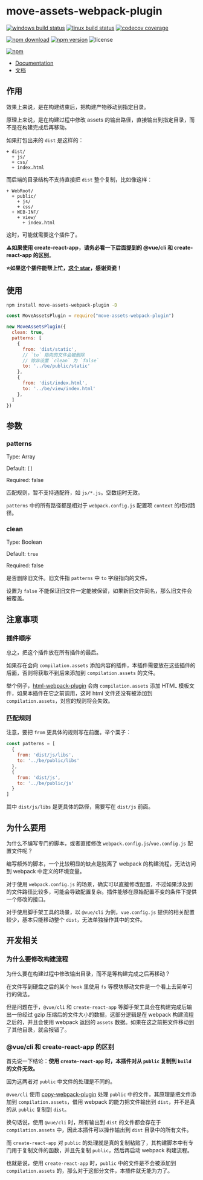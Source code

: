 # move-assets-webpack-plugin

[![windows build status](https://github.com/harrisoff/move-assets-webpack-plugin/workflows/windows%20build/badge.svg)](https://github.com/harrisoff/move-assets-webpack-plugin/actions?query=workflow%3A%22windows+build%22)
[![linux build status](https://github.com/harrisoff/move-assets-webpack-plugin/workflows/linux%20build/badge.svg)](https://github.com/harrisoff/move-assets-webpack-plugin/actions?query=workflow%3A%22linux+build%22)
[![codecov coverage](https://img.shields.io/codecov/c/github/harrisoff/move-assets-webpack-plugin/master.svg)](https://codecov.io/gh/harrisoff/move-assets-webpack-plugin/)

[![npm download](https://img.shields.io/npm/dt/move-assets-webpack-plugin.svg)](https://www.npmjs.com/package/move-assets-webpack-plugin)
[![npm version](https://badge.fury.io/js/move-assets-webpack-plugin.svg)](https://www.npmjs.com/package/move-assets-webpack-plugin)
![license](https://img.shields.io/npm/l/move-assets-webpack-plugin.svg?sanitize=true)

[![npm](https://nodei.co/npm/move-assets-webpack-plugin.png?compact=true)](https://www.npmjs.com/package/move-assets-webpack-plugin)

- [Documentation](https://github.com/harrisoff/move-assets-webpack-plugin/blob/master/README.md)
- [文档](https://github.com/harrisoff/move-assets-webpack-plugin/blob/master/README.zh-CN.md)

## 作用

效果上来说，是在构建结束后，把构建产物移动到指定目录。

原理上来说，是在构建过程中修改 assets 的输出路径，直接输出到指定目录，而不是在构建完成后再移动。

如果打包出来的 `dist` 是这样的：

```
+ dist/
  + js/
  + css/
  + index.html
```

而后端的目录结构不支持直接把 `dist` 整个复制，比如像这样：

```
+ WebRoot/
  + public/
    + js/
    + css/
  + WEB-INF/
    + view/
      + index.html
```

这时，可能就需要这个插件了。

**⚠️如果使用 create-react-app，请务必看一下后面提到的 @vue/cli 和 create-react-app 的区别**。

**⭐如果这个插件能帮上忙，[求个 star](https://github.com/harrisoff/move-assets-webpack-plugin)，感谢资瓷！**

## 使用

```bash
npm install move-assets-webpack-plugin -D
```

```js
const MoveAssetsPlugin = require("move-assets-webpack-plugin")

new MoveAssetsPlugin({
  clean: true,
  patterns: [
    {
      from: 'dist/static',
      // `to` 指向的文件会被删除
      // 除非设置 `clean` 为 `false`
      to: '../be/public/static'
    },
    {
      from: 'dist/index.html',
      to: '../be/view/index.html'
    },
  ]
})
```

## 参数

### patterns

Type: Array

Default: `[]`

Required: false

匹配规则，暂不支持通配符，如 `js/*.js`。空数组时无效。

`patterns` 中的所有路径都是相对于 `webpack.config.js` 配置项 `context` 的相对路径。

### clean

Type: Boolean

Default: `true`

Required: false

是否删除旧文件。旧文件指 `patterns` 中 `to` 字段指向的文件。

设置为 `false` 不能保证旧文件一定能被保留，如果新旧文件同名，那么旧文件会被覆盖。

## 注意事项

### 插件顺序

总之，把这个插件放在所有插件的最后。

如果存在会向 `compilation.assets` 添加内容的插件，本插件需要放在这些插件的后面，否则将获取不到后来添加到 `compilation.assets` 的文件。

举个例子，[html-webpack-plugin](https://github.com/jantimon/html-webpack-plugin) 会向 `compilation.assets` 添加 HTML 模板文件，如果本插件在它之前调用，这时 html 文件还没有被添加到 `compilation.assets`，对应的规则将会失效。

### 匹配规则

注意，要把 `from` 更具体的规则写在前面。举个栗子：

```js
const patterns = [
  {
    from: 'dist/js/libs',
    to: '../be/public/libs'
  },
  {
    from: 'dist/js',
    to: '../be/public/js'
  }
]
```

其中 `dist/js/libs` 是更具体的路径，需要写在 `dist/js` 前面。

## 为什么要用

为什么不编写专门的脚本，或者直接修改 `webpack.config.js`/`vue.config.js` 配置文件呢？

编写额外的脚本，一个比较明显的缺点是脱离了 webpack 的构建流程，无法访问到 webpack 中定义的环境变量。

对于使用 `webpack.config.js` 的场景，确实可以直接修改配置，不过如果涉及到的文件路径比较多，可能会导致配置复杂。插件能够在原始配置不变的条件下提供一个修改的接口。

对于使用脚手架工具的场景，以 `@vue/cli` 为例，`vue.config.js` 提供的相关配置较少，基本只能移动整个 `dist`，无法单独操作其中的文件。

## 开发相关

### 为什么要修改构建流程

为什么要在构建过程中修改输出目录，而不是等构建完成之后再移动？

在文件写到硬盘之后的某个 `hook` 里使用 `fs` 等模块移动文件是一个看上去简单可行的做法。

但是问题在于，`@vue/cli` 和 `create-react-app` 等脚手架工具会在构建完成后输出一份经过 gzip 压缩后的文件大小的数据，这部分逻辑是在 webpack 构建流程之后的，并且会使用 webpack 返回的 `assets` 数据。如果在这之前把文件移动到了其他目录，就会报错了。

### @vue/cli 和 create-react-app 的区别

首先说一下结论：**使用 `create-react-app` 时，本插件对从 `public` 复制到 `build` 的文件无效。**

因为这两者对 `public` 中文件的处理是不同的。

`@vue/cli` 使用 [copy-webpack-plugin](https://github.com/webpack-contrib/copy-webpack-plugin) 处理 `public` 中的文件，其原理是把文件添加到 `compilation.assets`，借用 webpack 的能力把文件输出到 `dist`，并不是真的从 `public` 复制到 `dist`。

换句话说，使用 `@vue/cli` 时，所有输出到 `dist` 的文件都会存在于 `compilation.assets` 中，因此本插件可以操作输出到 `dist` 目录中的所有文件。

而 `create-react-app` 对 `public` 的处理就是真的复制粘贴了，其构建脚本中有专门用于复制文件的函数，并且先复制 `public`，然后再启动 webpack 构建流程。

也就是说，使用 `create-react-app` 时，`public` 中的文件是不会被添加到 `compilation.assets` 的，那么对于这部分文件，本插件就无能为力了。
